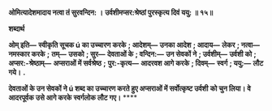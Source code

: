 **ओमित्यादेशमादाय नत्वा तं सुरवन्दिन: ।** **उर्वशीमप्सर:श्रेष्ठां पुरस्कृत्य दिवं ययु: ॥ १५॥** 

**शब्दार्थ** 

**ओम् इति—** **स्वीकृति सूचक ú का उच्चारण करके** **; आदेशम्—** **उनका आदेश** **; आदाय—** **लेकर** **; नत्वा—** **नमस्कार करके** **;** **तम्—** **उसको** **; सुर—** **देवताओं के** **; वन्दिन:—** **उन सेवकों ने** **; उर्वशीम्—** **उर्वशी को** **; अप्सर:-श्रेष्ठाम्—** **अप्सराओं में सर्वश्रेष्ठ** **;** **पुर:-कृत्य—** **आदरवश आगे करके** **; दिवम्—** **स्वर्ग** **; ययु:—** **लौट गये।** **.** 

**देवताओं के उन सेवकों ने ú शब्द का उच्चारण करते हुए अप्सराओं में सर्वोत्कृष्ट उर्वशी** **को चुन लिया। वे आदरपूर्वक उसे आगे करके स्वर्गलोक लौट गए।** **** 